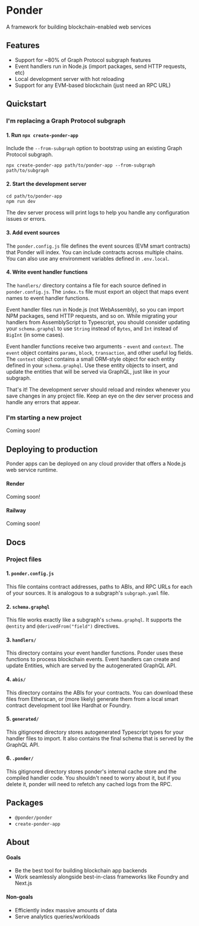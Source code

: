 # Ponder

A framework for building blockchain-enabled web services

## Features

- Support for ~80% of Graph Protocol subgraph features
- Event handlers run in Node.js (import packages, send HTTP requests, etc)
- Local development server with hot reloading
- Support for any EVM-based blockchain (just need an RPC URL)

## Quickstart

### I'm replacing a Graph Protocol subgraph

#### 1. Run `npx create-ponder-app`

Include the `--from-subgraph` option to bootstrap using an existing Graph Protocol subgraph.

```
npx create-ponder-app path/to/ponder-app --from-subgraph path/to/subgraph
```

#### 2. Start the development server

```
cd path/to/ponder-app
npm run dev
```

The dev server process will print logs to help you handle any configuration issues or errors.

#### 3. Add event sources

The `ponder.config.js` file defines the event sources (EVM smart contracts) that Ponder will index. You can include contracts across multiple chains. You can also use any environment variables defined in `.env.local`.

#### 4. Write event handler functions

The `handlers/` directory contains a file for each source defined in `ponder.config.js`. The `index.ts` file must export an object that maps event names to event handler functions.

Event handler files run in Node.js (not WebAssembly), so you can import NPM packages, send HTTP requests, and so on. While migrating your handlers from AssemblyScript to Typescript, you should consider updating your `schema.graphql` to use `String` instead of `Bytes`, and `Int` instead of `BigInt` (in some cases).

Event handler functions receive two arguments - `event` and `context`. The `event` object contains `params`, `block`, `transaction`, and other useful log fields. The `context` object contains a small ORM-style object for each entity defined in your `schema.graphql`. Use these entity objects to insert, and update the entities that will be served via GraphQL, just like in your subgraph.

That's it! The development server should reload and reindex whenever you save changes in any project file. Keep an eye on the dev server process and handle any errors that appear.

### I'm starting a new project

Coming soon!

## Deploying to production

Ponder apps can be deployed on any cloud provider that offers a Node.js web service runtime.

#### Render

Coming soon!

#### Railway

Coming soon!

## Docs

### Project files

#### 1. `ponder.config.js`

This file contains contract addresses, paths to ABIs, and RPC URLs for each of your sources. It is analogous to a subgraph's `subgraph.yaml` file.

#### 2. `schema.graphql`

This file works exactly like a subgraph's `schema.graphql`. It supports the `@entity` and `@derivedFrom("field")` directives.

#### 3. `handlers/`

This directory contains your event handler functions. Ponder uses these functions to process blockchain events. Event handlers can create and update Entities, which are served by the autogenerated GraphQL API.

#### 4. `abis/`

This directory contains the ABIs for your contracts. You can download these files from Etherscan, or (more likely) generate them from a local smart contract development tool like Hardhat or Foundry.

#### 5. `generated/`

This gitignored directory stores autogenerated Typescript types for your handler files to import. It also contains the final schema that is served by the GraphQL API.

#### 6. `.ponder/`

This gitignored directory stores ponder's internal cache store and the compiled handler code. You shouldn't need to worry about it, but if you delete it, ponder will need to refetch any cached logs from the RPC.

## Packages

- `@ponder/ponder`
- `create-ponder-app`

## About

#### Goals

- Be the best tool for building blockchain app backends
- Work seamlessly alongside best-in-class frameworks like Foundry and Next.js

#### Non-goals

- Efficiently index massive amounts of data
- Serve analytics queries/workloads
